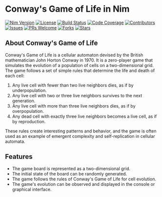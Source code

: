 # Conway's Game of Life in Nim

[![Nim Version](https://img.shields.io/badge/Nim-1.4.2-orange)](https://nim-lang.org/)
[![License](https://img.shields.io/badge/License-MIT-blue)](https://opensource.org/licenses/MIT)
[![Build Status](https://img.shields.io/github/workflow/status/yourusername/game-of-life-nim/Build%20and%20Test)](https://github.com/yourusername/game-of-life-nim/actions)
[![Code Coverage](https://img.shields.io/codecov/c/github/yourusername/game-of-life-nim)](https://codecov.io/gh/yourusername/game-of-life-nim)
[![Contributors](https://img.shields.io/github/contributors/yourusername/game-of-life-nim)](https://github.com/yourusername/game-of-life-nim/graphs/contributors)
[![Issues](https://img.shields.io/github/issues/yourusername/game-of-life-nim)](https://github.com/yourusername/game-of-life-nim/issues)
[![PRs Welcome](https://img.shields.io/badge/PRs-welcome-brightgreen)](https://github.com/yourusername/game-of-life-nim/pulls)
[![Forks](https://img.shields.io/github/forks/yourusername/game-of-life-nim)](https://github.com/yourusername/game-of-life-nim/network/members)
[![Stars](https://img.shields.io/github/stars/yourusername/game-of-life-nim)](https://github.com/yourusername/game-of-life-nim/stargazers)

## About Conway's Game of Life

Conway's Game of Life is a cellular automaton devised by the British mathematician John Horton Conway in 1970. It is a zero-player game that simulates the evolution of a population of cells on a two-dimensional grid. The game follows a set of simple rules that determine the life and death of each cell:

1. Any live cell with fewer than two live neighbors dies, as if by underpopulation.
2. Any live cell with two or three live neighbors survives to the next generation.
3. Any live cell with more than three live neighbors dies, as if by overpopulation.
4. Any dead cell with exactly three live neighbors becomes a live cell, as if by reproduction.

These rules create interesting patterns and behavior, and the game is often used as an example of emergent complexity and self-replication in cellular automata.

## Features

- The game board is represented as a two-dimensional grid.
- The initial state of the board can be randomly generated.
- The game follows the rules of Conway's Game of Life for cell evolution.
- The game's evolution can be observed and displayed in the console or graphical interface.
